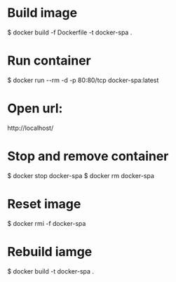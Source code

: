 # Build image
$ docker build -f Dockerfile -t docker-spa .

# Run container
$ docker run --rm -d -p 80:80/tcp docker-spa:latest

# Open url: 
http://localhost/

# Stop and remove container
$ docker stop docker-spa
$ docker rm docker-spa

# Reset image
$ docker rmi -f docker-spa

# Rebuild iamge
$ docker build -t docker-spa .